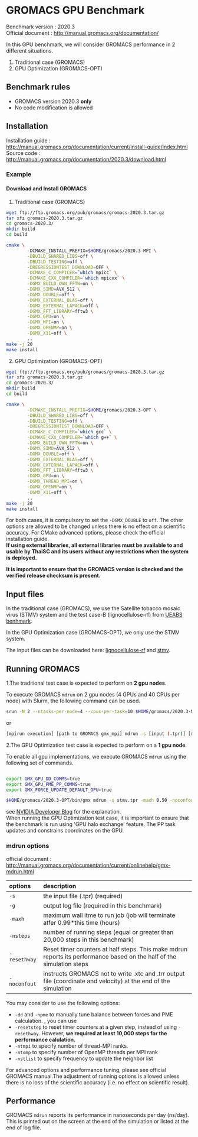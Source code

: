 # GROMACS GPU Benchmark 

Benchmark version : 2020.3  
Official document : http://manual.gromacs.org/documentation/

In this GPU benchmark, we will consider GROMACS performance in 2 different situations. 
1. Traditional case (GROMACS) 
2. GPU Optimization (GROMACS-OPT)

## Benchmark rules

* GROMACS version 2020.3 **only**
* No code modification is allowed

## Installation

Installation guide : http://manual.gromacs.org/documentation/current/install-guide/index.html  
Source code : http://manual.gromacs.org/documentation/2020.3/download.html

### Example

#### Download and Install GROMACS

1. Traditional case (GROMACS)

``` bash
wget ftp://ftp.gromacs.org/pub/gromacs/gromacs-2020.3.tar.gz
tar xfz gromacs-2020.3.tar.gz
cd gromacs-2020.3/
mkdir build
cd build

cmake \                                 
        -DCMAKE_INSTALL_PREFIX=$HOME/gromacs/2020.3-MPI \
        -DBUILD_SHARED_LIBS=off \
        -DBUILD_TESTING=off \
        -DREGRESSIONTEST_DOWNLOAD=OFF \
        -DCMAKE_C_COMPILER=`which mpicc` \
        -DCMAKE_CXX_COMPILER=`which mpicxx` \
        -DGMX_BUILD_OWN_FFTW=on \
        -DGMX_SIMD=AVX_512 \
        -DGMX_DOUBLE=off \
        -DGMX_EXTERNAL_BLAS=off \
        -DGMX_EXTERNAL_LAPACK=off \
        -DGMX_FFT_LIBRARY=fftw3 \
        -DGMX_GPU=on \
        -DGMX_MPI=on \
        -DGMX_OPENMP=on \
        -DGMX_X11=off \
        ..
make -j 20
make install
```

2. GPU Optimization (GROMACS-OPT)

``` bash
wget ftp://ftp.gromacs.org/pub/gromacs/gromacs-2020.3.tar.gz
tar xfz gromacs-2020.3.tar.gz
cd gromacs-2020.3/
mkdir build
cd build

cmake \
        -DCMAKE_INSTALL_PREFIX=$HOME/gromacs/2020.3-OPT \
        -DBUILD_SHARED_LIBS=off \
        -DBUILD_TESTING=off \
        -DREGRESSIONTEST_DOWNLOAD=OFF \
        -DCMAKE_C_COMPILER=`which gcc` \
        -DCMAKE_CXX_COMPILER=`which g++` \
        -DGMX_BUILD_OWN_FFTW=on \
        -DGMX_SIMD=AVX_512 \
        -DGMX_DOUBLE=off \
        -DGMX_EXTERNAL_BLAS=off \
        -DGMX_EXTERNAL_LAPACK=off \
        -DGMX_FFT_LIBRARY=fftw3 \
        -DGMX_GPU=on \
        -DGMX_THREAD_MPI=on \
        -DGMX_OPENMP=on \
        -DGMX_X11=off \
        ..
make -j 20
make install
```

For both cases, it is compulsory to set the `-DGMX_DOUBLE` to `off`. The other options are allowed to be changed unless there is no effect on a scientific accuracy. For CMake advanced options, please check the official installation guide.  
**If using external libraries, all external libraries must be available to and usable by ThaiSC and its users without any restrictions when the system is deployed.**  

**It is important to ensure that the GROMACS version is checked and the verified release checksum is present.**


## Input files

In the traditional case (GROMACS), we use the Satellite tobacco mosaic virus (STMV) system and the test case-B (lignocellulose-rf) from [UEABS benhmark](https://repository.prace-ri.eu/git/UEABS/ueabs/-/tree/master/).   

In the GPU Optimization case (GROMACS-OPT), we only use the STMV system.  

The input files can be downloaded here: [lignocellulose-rf](https://sharebox.nstda.or.th/d/d94385bd) and [stmv](https://sharebox.nstda.or.th/d/b16a7e96).  

## Running GROMACS

1.The traditional test case is expected to perform on **2 gpu nodes**.  

To execute GROMACS `mdrun` on 2 gpu nodes (4 GPUs and 40 CPUs per node) with Slurm, the following command can be used. 

``` bash
srun -N 2 --ntasks-per-node=4 --cpus-per-task=10 $HOME/gromacs/2020.3-MPI/bin/gmx_mpi mdrun -s lignocellulose-rf.tpr -maxh 0.50 -resethway -noconfout -nsteps 20000 -g logile -ntomp 10
```
or

``` bash
[mpirun execution] [path to GROMACS gmx_mpi] mdrun -s [input (.tpr)] [mdrun options]
```

2.The GPU Optimization test case is expected to perform on a **1 gpu node**.  

To enable all gpu implementations, we execute GROMACS `mdrun` using the following set of commands.

```bash

export GMX_GPU_DD_COMMS=true
export GMX_GPU_PME_PP_COMMS=true
export GMX_FORCE_UPDATE_DEFAULT_GPU=true

$HOME/gromacs/2020.3-OPT/bin/gmx mdrun -s stmv.tpr -maxh 0.50 -noconfout -nsteps 100000 -resetstep 90000 -g logile -nb gpu -bonded gpu -pme gpu -ntmpi 4 -ntomp 10 -npme 1 -nstlist 80 

```

see [NVIDIA Developer Blog](https://developer.nvidia.com/blog/creating-faster-molecular-dynamics-simulations-with-gromacs-2020/) for the explanation.  
When running the GPU Optimization test case, it is important to ensure that the benchmark is run using 'GPU halo exchange' feature. The PP task updates and constrains coordinates on the GPU.

### mdrun options

official document : http://manual.gromacs.org/documentation/current/onlinehelp/gmx-mdrun.html  

| options | description |
|:--      |:--|
|`-s`       | the input file (.tpr) (required)
|`-g`       | output log file (required in this benchmark)
|`-maxh`    | maximum wall itme to run job (job will terminate atfer 0.99\*this time (hours) 
|`-nsteps`  | number of running steps (equal or greater than 20,000 steps in this benchmark)
|`-resethway` | Reset timer counters at half steps. This make mdrun reports its performance based on the half of the simulation steps
|`-noconfout` | instructs GROMACS not to write .xtc and .trr output file (coordinate and velocity) at the end of the simulation 

You may consider to use the following options:
* `-dd` and `-npme` to manually tune balance between forces and PME calculation. , you can use 
* `-resetstep` to reset timer counters at a given step, instead of using `-resethway`. However, **we required at least 10,000 steps for the performance calulation.**
* `-ntmpi` to specify number of thread-MPI ranks. 
* `-ntomp` to specify number of OpenMP threads per MPI rank
* `-nstlist` to specify frequency to update the neighbor list

For advanced options and performance tuning, please see official GROMACS manual.The adjustment of running options is allowed unless there is no loss of the scientific accuracy (i.e. no effect on scientific result).  

## Performance 
GROMACS `mdrun` reports its performance in nanoseconds per day (ns/day). This is printed out on the screen at the end of the simulation or listed at the end of log file.
